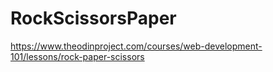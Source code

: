 # RockScissorsPaper
https://www.theodinproject.com/courses/web-development-101/lessons/rock-paper-scissors
